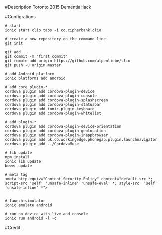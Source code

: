 #Description
Toronto 2015 DementiaHack

#Configrations

    # start
    ionic start clio tabs -i co.cipherbank.clio
    
    # create a new repository on the command line
    git init
    
    git add .
    git commit -m "first commit"
    git remote add origin https://github.com/alpenliebe/clio
    git push -u origin master
        
    # add Android platform
    ionic platforms add android

    # add core plugin-*
    cordova plugin add cordova-plugin-device
    cordova plugin add cordova-plugin-console
    cordova plugin add cordova-plugin-splashscreen
    cordova plugin add cordova-plugin-statusbar
    cordova plugin add ionic-plugin-keyboard
    cordova plugin add cordova-plugin-whitelist
    
    # add plugin-*
    cordova plugin add cordova-plugin-device-orientation
    cordova plugin add cordova-plugin-geolocation
    cordova plugin add cordova-plugin-inappbrowser
    cordova plugin add uk.co.workingedge.phonegap.plugin.launchnavigator
    cordova plugin add ../CordovaMuse

    # lib update
    npm install
    ionic lib update
    bower update
    
    # meta tag
    <meta http-equiv="Content-Security-Policy" content="default-src *; script-src 'self' 'unsafe-inline' 'unsafe-eval' *; style-src  'self' 'unsafe-inline' *">

    
    # launch simulator
    ionic emulate android
    
    # run on device with live and console
    ionic run android -l -c
    
    
#Credit

